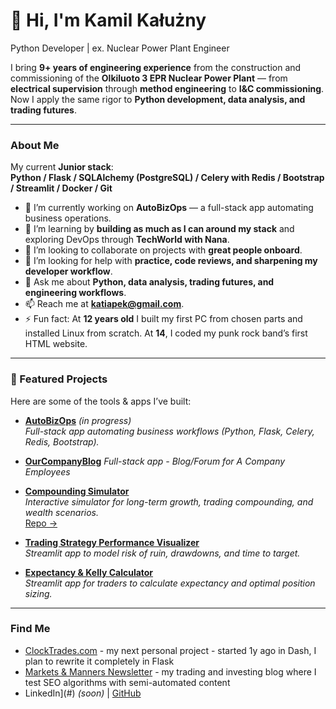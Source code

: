 # 👋 Hi, I'm Kamil Kałużny  

Python Developer | ex. Nuclear Power Plant Engineer  

I bring **9+ years of engineering experience** from the construction and commissioning of the **Olkiluoto 3 EPR Nuclear Power Plant** — from **electrical supervision** through **method engineering** to **I&C commissioning**.  
Now I apply the same rigor to **Python development, data analysis, and trading futures**.  

---

### About Me

My current **Junior stack**:  
**Python / Flask / SQLAlchemy (PostgreSQL) / Celery with Redis / Bootstrap / Streamlit / Docker / Git**  

- 🔭 I’m currently working on **AutoBizOps** — a full-stack app automating business operations.  
- 🌱 I’m learning by **building as much as I can around my stack** and exploring DevOps through **TechWorld with Nana**.  
- 👯 I’m looking to collaborate on projects with **great people onboard**.  
- 🤔 I’m looking for help with **practice, code reviews, and sharpening my developer workflow**.  
- 💬 Ask me about **Python, data analysis, trading futures, and engineering workflows**.  
- 📫 Reach me at **katiapek@gmail.com**.  
- ⚡ Fun fact: At **12 years old** I built my first PC from chosen parts and installed Linux from scratch. At **14**, I coded my punk rock band’s first HTML website.  

---

### 🚀 Featured Projects  

Here are some of the tools & apps I’ve built:  
- **[AutoBizOps](https://github.com/katiapek/AutoBizOps-demo)** *(in progress)*  
  _Full-stack app automating business workflows (Python, Flask, Celery, Redis, Bootstrap)._

- **[OurCompanyBlog](https://github.com/katiapek/CompanyBlog)**
  _Full-stack app - Blog/Forum for A Company Employees_

- **[Compounding Simulator](https://compounding-simulator.clocktrades.com/)**  
  _Interactive simulator for long-term growth, trading compounding, and wealth scenarios._  
  [Repo →](https://github.com/katiapek/CompoundingSimulator)

- **[Trading Strategy Performance Visualizer](https://performance-visualizer.clocktrades.com/)**  
  _Streamlit app to model risk of ruin, drawdowns, and time to target._  

- **[Expectancy & Kelly Calculator](https://expectancy-and-kelly-calculator.clocktrades.com/)**  
  _Streamlit app for traders to calculate expectancy and optimal position sizing._  



---

### Find Me
- [ClockTrades.com](https://clocktrades.com) - my next personal project - started 1y ago in Dash, I plan to rewrite it completely in Flask  
- [Markets & Manners Newsletter](https://marketsmanners.com) - my trading and investing blog where I test SEO algorithms with semi-automated content
- LinkedIn](#) *(soon)* | [GitHub](https://github.com/katiapek)  

